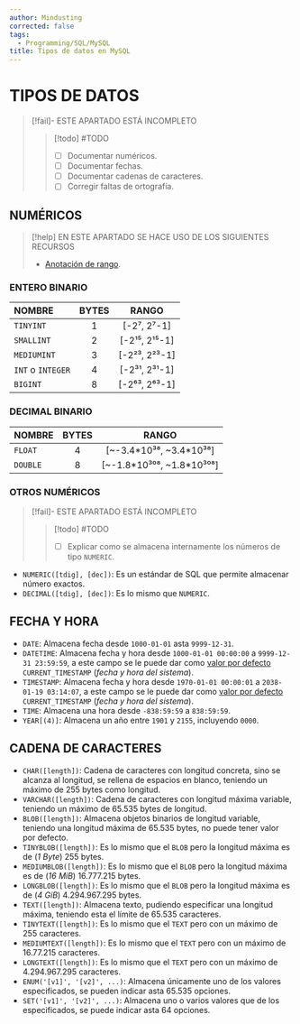 ```yaml
---
author: Mindusting
corrected: false
tags:
  - Programming/SQL/MySQL
title: Tipos de datos en MySQL
---
```


# TIPOS DE DATOS

> [!fail]- ESTE APARTADO ESTÁ INCOMPLETO
> > [!todo] #TODO
> > - [ ] Documentar numéricos.
> > - [ ] Documentar fechas.
> > - [ ] Documentar cadenas de caracteres.
> > - [ ] Corregir faltas de ortografía.

## NUMÉRICOS

> [!help] EN ESTE APARTADO SE HACE USO DE LOS SIGUIENTES RECURSOS
> - [Anotación de rango](../../math/math_range_notation.md).

### ENTERO BINARIO

| NOMBRE            | BYTES |     RANGO      |
|:----------------- |:-----:|:--------------:|
| `TINYINT`         |   1   |  \[-2⁷, 2⁷-1]  |
| `SMALLINT`        |   2   | \[-2¹⁵, 2¹⁵-1] |
| `MEDIUMINT`       |   3   | \[-2²³, 2²³-1] |
| `INT` o `INTEGER` |   4   | \[-2³¹, 2³¹-1] |
| `BIGINT`          |   8   | \[-2⁶³, 2⁶³-1] |

### DECIMAL BINARIO

| NOMBRE   | BYTES |            RANGO             |
|:-------- |:-----:|:----------------------------:|
| `FLOAT`  |   4   |  \[~-3.4\*10³⁸, ~3.4\*10³⁸]  |
| `DOUBLE` |   8   | \[~-1.8\*10³⁰⁸, ~1.8\*10³⁰⁸] |

### OTROS NUMÉRICOS

> [!fail]- ESTE APARTADO ESTÁ INCOMPLETO
> > [!todo] #TODO
> > - [ ] Explicar como se almacena internamente los números de tipo `NUMERIC`.

- `NUMERIC([tdig], [dec])`: Es un estándar de SQL que permite almacenar número exactos.
- `DECIMAL([tdig], [dec])`: Es lo mismo que `NUMERIC`.

## FECHA Y HORA

- `DATE`: Almacena fecha desde `1000-01-01` asta `9999-12-31`.
- `DATETIME`: Almacena fecha y hora desde `1000-01-01 00:00:00` a `9999-12-31 23:59:59`, a este campo se le puede dar como [valor por defecto](mysql_table.md#DEFAULT) `CURRENT_TIMESTAMP` (*fecha y hora del sistema*).
- `TIMESTAMP`: Almacena fecha y hora desde `1970-01-01 00:00:01` a `2038-01-19 03:14:07`, a este campo se le puede dar como [valor por defecto](mysql_table.md#DEFAULT) `CURRENT_TIMESTAMP` (*fecha y hora del sistema*).
- `TIME`: Almacena una hora desde `-838:59:59` a `838:59:59`.
- `YEAR[(4)]`: Almacena un año entre `1901` y `2155`, incluyendo `0000`.

## CADENA DE CARACTERES

- `CHAR([length])`: Cadena de caracteres con longitud concreta, sino se alcanza al longitud, se rellena de espacios en blanco, teniendo un máximo de 255 bytes como longitud.
- `VARCHAR([length])`: Cadena de caracteres con longitud máxima variable, teniendo un máximo de 65.535 bytes de longitud.
- `BLOB([length])`: Almacena objetos binarios de longitud variable, teniendo una longitud máxima de 65.535 bytes, no puede tener valor por defecto.
- `TINYBLOB([length])`: Es lo mismo que el `BLOB` pero la longitud máxima es de (*1 Byte*) 255 bytes.
- `MEDIUMBLOB([length])`: Es lo mismo que el `BLOB` pero la longitud máxima es de (*16 MiB*) 16.777.215 bytes.
- `LONGBLOB([length])`: Es lo mismo que el `BLOB` pero la longitud máxima es de (*4 GiB*) 4.294.967.295 bytes.
- `TEXT([length])`: Almacena texto, pudiendo especificar una longitud máxima, teniendo esta el límite de 65.535 caracteres.
- `TINYTEXT([length])`: Es lo mismo que el `TEXT` pero con un máximo de 255 caracteres.
- `MEDIUMTEXT([length])`: Es lo mismo que el `TEXT` pero con un máximo de 16.77.215 caracteres.
- `LONGTEXT([length])`: Es lo mismo que el `TEXT` pero con un máximo de 4.294.967.295 caracteres.
- `ENUM('[v1]', '[v2]', ...)`: Almacena únicamente uno de los valores especificados, se pueden indicar asta 65.535 opciones.
- `SET('[v1]', '[v2]', ...)`: Almacena uno o varios valores que de los especificados, se puede indicar asta 64 opciones.
